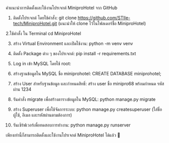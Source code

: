 คำแนะนำการติดตั้งและใช้งานโปรเจกต์ MiniproHotel จาก GitHub

1. ติดตั้งโปรเจกต์ โดยใช้คำสั่ง:
   git clone https://github.com/STIle-tech/MiniproHotel.git
   (แนะนำให้ clone ไว้ในโฟลเดอร์ชื่อ MiniproHotel)
   
 2.ใช้คำสั้ง ใน Terminal
   cd MiniproHotel

3. สร้าง Virtual Environment และเปิดใช้งาน:
   python -m venv venv
   
4. ติดตั้ง Package ต่าง ๆ ของโปรเจกต์:
   pip install -r requirements.txt

5. Log in เข้า MySQL โดยใช้ root:

6. สร้างฐานข้อมูลใน MySQL ชื่อ miniprohotel:
   CREATE DATABASE miniprohotel;

7. สร้าง User สำหรับฐานข้อมูล และกำหนดสิทธิ์:
   สร้าง user ชื่อ minipro68 พร้อมกำหนด รหัสผ่าน 1234 

8. รันคำสั่ง migrate เพื่อสร้างตารางข้อมูลใน MySQL:
   python manage.py migrate

9. สร้าง Superuser เพื่อใช้จัดการระบบ:
   python manage.py createsuperuser
   (ใส่ชื่อผู้ใช้, อีเมล และรหัสผ่านตามต้องการ)

10. รันเซิร์ฟเวอร์เพื่อทดสอบการทำงาน:
    python manage.py runserver



เพียงเท่านี้ก็สามารถติดตั้งและใช้งานโปรเจกต์ MiniproHotel ได้แล้ว 🎉
